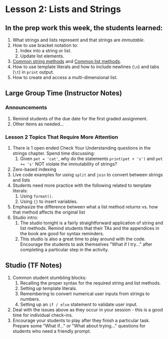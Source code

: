 # Lesson 2: Lists and Strings

## In the prep work this week, the students learned:

1. What strings and lists represent and that strings are _immutable_.
1. How to use bracket notation to:
   1. Index into a string or list.
   1. Update list elements.
1. [Common string methods](https://education.launchcode.org/data-analysis/chapters/strings/string-methods.html#common-string-methods) and [Common list methods](https://education.launchcode.org/data-analysis/chapters/lists/list-methods.html#common-list-methods).
1. How to use template literals and how to include newlines (``\n``) and tabs (``\t``) in ``print`` output.
1. How to create and access a multi-dimensional list.

## Large Group Time (Instructor Notes)

### Announcements

1. Remind students of the due date for the first graded assignment.
1. Other items as needed...

### Lesson 2 Topics That Require More Attention

1. There is 1 open ended Check Your Understanding questions in the strings chapter. Spend time discussing:
   1. Given ``pet = 'cat'``, why do the statements ``print(pet + 's')`` and ``pet += 's'`` NOT violate the immutability of strings?
1. Zero-based indexing
1. Live code examples for using ``split`` and ``join`` to convert between strings and lists
1. Students need more practice with the following related to template literals:
   1. Using ``format()``.
   1. Using ``{}`` to insert variables.
1. Emphasize the difference between what a list method _returns_ vs. how that method affects the original list
1. Studio intro:
   1. The studio tonight is a fairly straightforward application of string and list methods. Remind students that their TAs and the appendices in the book are good for syntax reminders.
   1. This studio is also a great time to play around with the code. Encourage the students to ask themselves "What if I try..." after completing a particular step in the activity.

## Studio (TF Notes)

1. Common student stumbling blocks:
   1. Recalling the proper syntax for the required string and list methods.
   1. Setting up template literals.
   1. Remembering to convert numerical user inputs from strings to numbers.
   1. Setting up an ``if / else`` statement to validate user input.
1. Deal with the issues above as they occur in your session - this is a good time for individual check-ins.
1. Encourage your students to play after they finish a particular task. Prepare some "What if..." or "What about trying..." questions for students who need a friendly prompt.
